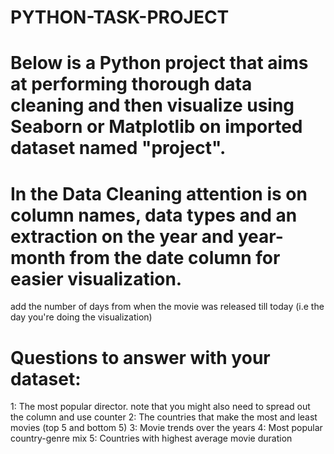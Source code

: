 # PYTHON-TASK-PROJECT

# Below is a Python project that aims at performing thorough data cleaning and then visualize using Seaborn or Matplotlib on imported dataset named "project". 
# In the Data Cleaning attention is on column names, data types and an extraction on the year and year-month from the date column for easier visualization.
add the number of days from when the movie was released till today (i.e the day you're doing the visualization)

# Questions to answer with your dataset:
1: The most popular director. note that you might also need to spread out the column and use counter
2: The countries that make the most and least movies (top 5 and bottom 5)
3: Movie trends over the years
4: Most popular country-genre mix
5: Countries with highest average movie duration

